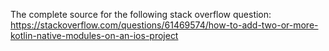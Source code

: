 The complete source for the following stack overflow question: https://stackoverflow.com/questions/61469574/how-to-add-two-or-more-kotlin-native-modules-on-an-ios-project
